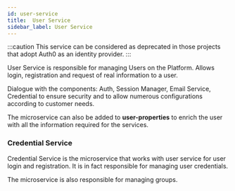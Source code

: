 ```yaml
---
id: user-service
title:  User Service
sidebar_label: User Service
---
```

:::caution
This service can be considered as deprecated in those projects that adopt Auth0 as an identity provider.
:::

User Service is responsible for managing Users on the Platform.
Allows login, registration and request of real information to a user.

Dialogue with the components: Auth, Session Manager, Email Service, Credential to ensure security and to allow numerous configurations according to customer needs.

The microservice can also be added to **user-properties** to enrich the user with all the information required for the services.

### Credential Service

Credential Service is the microservice that works with user service for user login and registration. It is in fact responsible for managing user credentials.

The microservice is also responsible for managing groups.
